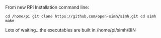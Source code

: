 From new RPi Installation command line:

``
cd /home/pi
git clone https://github.com/open-simh/simh.git
cd simh
make
``

Lots of waiting...the executables are built in /home/pi/simh/BIN
